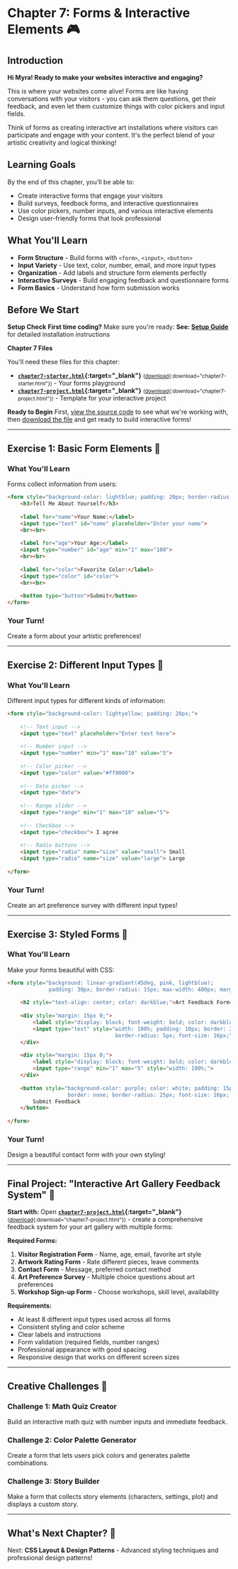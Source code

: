# Chapter 7: Forms & Interactive Elements 🎮

## Introduction

**Hi Myra! Ready to make your websites interactive and engaging?**

This is where your websites come alive! Forms are like having conversations with your visitors - you can ask them questions, get their feedback, and even let them customize things with color pickers and input fields.

Think of forms as creating interactive art installations where visitors can participate and engage with your content. It's the perfect blend of your artistic creativity and logical thinking!

## Learning Goals

By the end of this chapter, you'll be able to:

- Create interactive forms that engage your visitors
- Build surveys, feedback forms, and interactive questionnaires
- Use color pickers, number inputs, and various interactive elements
- Design user-friendly forms that look professional

## What You'll Learn

- **Form Structure** - Build forms with `<form>`, `<input>`, `<button>`
- **Input Variety** - Use text, color, number, email, and more input types
- **Organization** - Add labels and structure form elements perfectly
- **Interactive Surveys** - Build engaging feedback and questionnaire forms
- **Form Basics** - Understand how form submission works

## Before We Start

**Setup Check**
**First time coding?** Make sure you're ready:
**See: [Setup Guide](../../setup-guide.md)** for detailed installation instructions

**Chapter 7 Files**

You'll need these files for this chapter:

- **[`chapter7-starter.html`](../../assets/downloads/chapter7-starter.txt){:target="_blank"}** <small>([download](../../assets/downloads/chapter7-starter.html){:download="chapter7-starter.html"})</small> - Your forms playground
- **[`chapter7-project.html`](../../assets/downloads/chapter7-project.txt){:target="_blank"}** <small>([download](../../assets/downloads/chapter7-project.html){:download="chapter7-project.html"})</small> - Template for your interactive project

**Ready to Begin**
First, [view the source code](../../assets/downloads/chapter7-starter.txt) to see what we're working with, then [download the file](../../assets/downloads/chapter7-starter.html) and get ready to build interactive forms!

---

## Exercise 1: Basic Form Elements 📝

### What You'll Learn
Forms collect information from users:

```html
<form style="background-color: lightblue; padding: 20px; border-radius: 10px;">
    <h3>Tell Me About Yourself</h3>
    
    <label for="name">Your Name:</label>
    <input type="text" id="name" placeholder="Enter your name">
    <br><br>
    
    <label for="age">Your Age:</label>
    <input type="number" id="age" min="1" max="100">
    <br><br>
    
    <label for="color">Favorite Color:</label>
    <input type="color" id="color">
    <br><br>
    
    <button type="button">Submit</button>
</form>
```

### Your Turn!
Create a form about your artistic preferences!

---

## Exercise 2: Different Input Types 🎨

### What You'll Learn
Different input types for different kinds of information:

```html
<form style="background-color: lightyellow; padding: 20px;">
    
    <!-- Text input -->
    <input type="text" placeholder="Enter text here">
    
    <!-- Number input -->
    <input type="number" min="1" max="10" value="5">
    
    <!-- Color picker -->
    <input type="color" value="#ff0000">
    
    <!-- Date picker -->
    <input type="date">
    
    <!-- Range slider -->
    <input type="range" min="1" max="10" value="5">
    
    <!-- Checkbox -->
    <input type="checkbox"> I agree
    
    <!-- Radio buttons -->
    <input type="radio" name="size" value="small"> Small
    <input type="radio" name="size" value="large"> Large
    
</form>
```

### Your Turn!
Create an art preference survey with different input types!

---

## Exercise 3: Styled Forms 💄

### What You'll Learn
Make your forms beautiful with CSS:

```html
<form style="background: linear-gradient(45deg, pink, lightblue); 
             padding: 30px; border-radius: 15px; max-width: 400px; margin: 20px auto;">
    
    <h2 style="text-align: center; color: darkblue;">Art Feedback Form</h2>
    
    <div style="margin: 15px 0;">
        <label style="display: block; font-weight: bold; color: darkblue;">Artwork Title:</label>
        <input type="text" style="width: 100%; padding: 10px; border: 2px solid blue; 
                                  border-radius: 5px; font-size: 16px;">
    </div>
    
    <div style="margin: 15px 0;">
        <label style="display: block; font-weight: bold; color: darkblue;">Rating:</label>
        <input type="range" min="1" max="5" style="width: 100%;">
    </div>
    
    <button style="background-color: purple; color: white; padding: 15px 30px; 
                   border: none; border-radius: 25px; font-size: 16px; cursor: pointer;">
        Submit Feedback
    </button>
    
</form>
```

### Your Turn!
Design a beautiful contact form with your own styling!

---

## Final Project: "Interactive Art Gallery Feedback System" 🎨

**Start with:** Open **[`chapter7-project.html`](../../assets/downloads/chapter7-project.txt){:target="_blank"}** <small>([download](../../assets/downloads/chapter7-project.html){:download="chapter7-project.html"})</small> - create a comprehensive feedback system for your art gallery with multiple forms:

**Required Forms:**

1. **Visitor Registration Form** - Name, age, email, favorite art style
2. **Artwork Rating Form** - Rate different pieces, leave comments
3. **Contact Form** - Message, preferred contact method
4. **Art Preference Survey** - Multiple choice questions about art preferences
5. **Workshop Sign-up Form** - Choose workshops, skill level, availability

**Requirements:**

- At least 8 different input types used across all forms
- Consistent styling and color scheme
- Clear labels and instructions
- Form validation (required fields, number ranges)
- Professional appearance with good spacing
- Responsive design that works on different screen sizes

---

## Creative Challenges 🎯

### Challenge 1: Math Quiz Creator
Build an interactive math quiz with number inputs and immediate feedback.

### Challenge 2: Color Palette Generator
Create a form that lets users pick colors and generates palette combinations.

### Challenge 3: Story Builder
Make a form that collects story elements (characters, settings, plot) and displays a custom story.

---

## What's Next Chapter? 📅
Next: **CSS Layout & Design Patterns** - Advanced styling techniques and professional design patterns!
